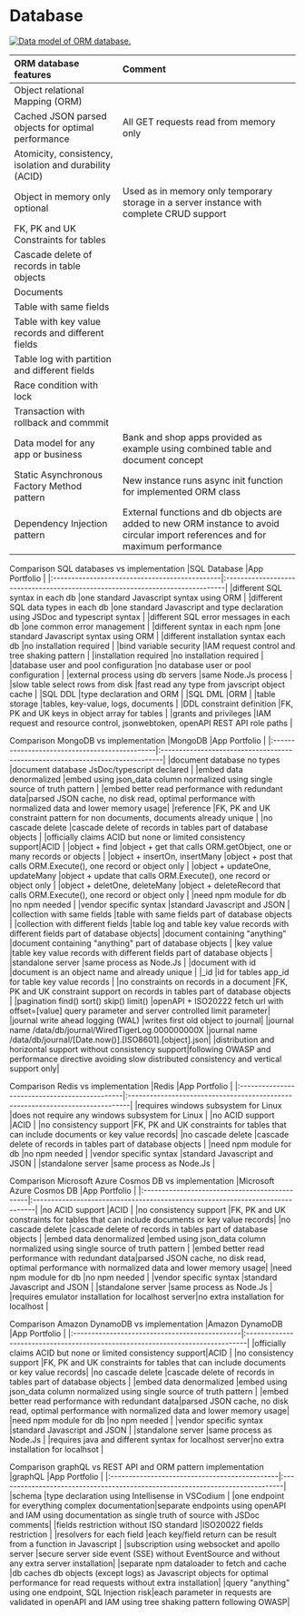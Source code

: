 # Database

[![Data model of ORM database. ](/common/documents/data_model_small.webp)](/common/documents/data_model.webp)


|ORM database features                              |Comment                                                                        |
|:--------------------------------------------------|:------------------------------------------------------------------------------|
|Object relational Mapping (ORM)		            |                                                                               |
|Cached JSON parsed objects for optimal performance	|All GET requests read from memory only                                         |
|Atomicity, consistency, isolation and durability (ACID)|                                                                           |
|Object in memory only optional                     |Used as in memory only temporary storage in a server instance with complete CRUD support|
|FK, PK and UK Constraints  for tables              |                                                                               |
|Cascade delete of records in table objects         |                                                                               |
|Documents                                          |                                                                               |
|Table with same fields                             |                                                                               |
|Table with key value records and different fields  |                                                                               |
|Table log with partition and different fields      |                                                                               |
|Race condition with lock                           |                                                                               |
|Transaction with rollback and commmit              |                                                                               |
|Data model for any app or business                 |Bank and shop apps provided as example using combined table and document concept|
|Static Asynchronous Factory Method pattern         |New instance runs async init function for implemented ORM class                |
|Dependency Injection pattern                       |External functions and db objects are added to new ORM instance to avoid circular import references and for maximum performance|


Comparison SQL databases vs implementation
|SQL Database                                   |App Portfolio                                                                  |
|:----------------------------------------------|:------------------------------------------------------------------------------|
|different SQL syntax in each db		        |one standard Javascript syntax using ORM                                       |
|different SQL data types in each db            |one standard Javascript and type declaration using JSDoc and typescript syntax |
|different SQL error messages in each db        |one common error management                                                    |
|different syntax in each npm                   |one standard Javascript syntax using ORM                                       |
|different installation syntax each db          |no installation required                                                       |
|bind variable security			                |IAM request control and tree shaking pattern                                   |
|installation required			                |no installation required                                                       |
|database user and pool configuration	        |no database user or pool configuration                                         |
|external process using db servers              |same Node.Js process                                                            |
|slow table select rows from disk               |fast read any type from javscript object cache                                 |
|SQL DDL					                    |type declaration and ORM                                                       |
|SQL DML                                        |ORM                                                                            |
|table storage				                    |tables, key-value, logs, documents                                             |
|DDL constraint definition                      |FK, PK and UK keys in object array for tables                                  |
|grants and privileges                          |IAM request and resource control, jsonwebtoken, openAPI REST API role paths    |

Comparison MongoDB vs implementation
|MongoDB                                        |App Portfolio                                                                  |
|:----------------------------------------------|:------------------------------------------------------------------------------|
|document database no types		                |document database JsDoc/typescript declared                                    |
|embed data denormalized			            |embed using json_data column normalized using single source of truth pattern   |
|embed better read performance with redundant data|parsed JSON cache, no disk read, optimal performance with normalized data and lower memory usage|
|reference                                      |FK, PK and UK constraint pattern for non documents, documents already unique      |
|no cascade delete			                    |cascade delete of records in tables part of database objects                   |
|officially claims ACID but none or limited consistency support|ACID                                                            |
|object + find                                  |object + get that calls ORM.getObject, one or many records or objects          |
|object + insertOn, insertMany                  |object + post that calls ORM.Execute(), one record or object only              |
|object + updateOne, updateMany                 |object + update that calls ORM.Execute(), one record or object only            |
|object + deletOne, deleteMany                  |object + deleteRecord that calls ORM.Execute(), one record or object only      |
|need npm module for db			                |no npm needed                                                                  |
|vendor specific syntax			                |standard Javascript and JSON                                                   |
|collection with same fields		            |table with same fields part of database objects                                |
|collection with different fields	            |table log and table key value records with different fields part of database objects|
|document containing "anything"		            |document containing "anything" part of database objects                        |
|key value				                        |table key value records with different fields part of database objects         |
|standalone server			                    |same process as Node.Js                                                         |
|document with id			                    |document is an object name and already unique                                  |
|_id					                        |id for tables app_id for table key value records                               |
|no constraints on records in a document        |FK, PK and UK constraint support on records in tables part of database objects |
|pagination find() sort() skip() limit()        |openAPI + ISO20222 fetch url with offset=[value] query parameter and server controlled limit parameter|
|journal write ahead logging (WAL)              |writes first old object to journal|
|journal name /data/db/journal/WiredTigerLog.000000000X |journal name /data/db/journal/[Date.now()].[ISO8601].[object].json|
|distribution and horizontal support without consistency support|following OWASP and performance directive avoiding slow distributed consistency and vertical support only|

Comparison Redis vs implementation
|Redis                                          |App Portfolio                                                                  |
|:----------------------------------------------|:------------------------------------------------------------------------------|
|requires windows subsystem for Linux           |does not require any windows subsystem for Linux                               |
|no ACID support                                |ACID                                                                           |
|no consistency support                         |FK, PK and UK constraints for tables that can include documents or key value records|
|no cascade delete			                    |cascade delete of records in tables part of database objects                   |
|need npm module for db			                |no npm needed                                                                  |
|vendor specific syntax			                |standard Javascript and JSON                                                   |
|standalone server			                    |same process as Node.Js                                                         |

Comparison Microsoft Azure Cosmos DB vs implementation
|Microsoft Azure Cosmos DB                      |App Portfolio                                                                  |
|:----------------------------------------------|:------------------------------------------------------------------------------|
|no ACID support                                |ACID                                                                           |
|no consistency support                         |FK, PK and UK constraints for tables that can include documents or key value records|
|no cascade delete			                    |cascade delete of records in tables part of database objects                   |
|embed data denormalized			            |embed using json_data column normalized using single source of truth pattern   |
|embed better read performance with redundant data|parsed JSON cache, no disk read, optimal performance with normalized data and lower memory usage|
|need npm module for db			                |no npm needed                                                                  |
|vendor specific syntax			                |standard Javascript and JSON                                                   |
|standalone server			                    |same process as Node.Js                                                         |
|requires emulator installation for localhost server|no extra installation for localhost                                        |  

Comparison Amazon DynamoDB vs implementation
|Amazon DynamoDB                                |App Portfolio                                                                  |
|:----------------------------------------------|:------------------------------------------------------------------------------|
|officially claims ACID but none or limited consistency support|ACID                                                            |
|no consistency support                         |FK, PK and UK constraints for tables that can include documents or key value records|
|no cascade delete			                    |cascade delete of records in tables part of database objects                   |
|embed data denormalized			            |embed using json_data column normalized using single source of truth pattern   |
|embed better read performance with redundant data|parsed JSON cache, no disk read, optimal performance with normalized data and lower memory usage|
|need npm module for db			                |no npm needed                                                                  |
|vendor specific syntax			                |standard Javascript and JSON                                                   |
|standalone server			                    |same process as Node.Js                                                         |
|requires java and different syntax for localhost server|no extra installation for localhsot                       |

Comparison graphQL vs REST API and ORM pattern implementation
|graphQL                                        |App Portfolio                                                                  |
|:----------------------------------------------|:------------------------------------------------------------------------------|
|schema                                         |type declaration using Intellisense in VSCodium                         |
|one endpoint for everything complex documentation|separate endpoints using openAPI and IAM using documentation as single truth of source with JSDoc comments|
|fields restriction without ISO standard        |ISO20022 fields restriction                                                    |
|resolvers for each field                       |each key/field return can be result from a function in Javascript              |
|subscription using websocket and apollo server	|secure server side event (SSE) without EventSource and without any extra server installation|
|separate npm dataloader to fetch and cache     |db caches db objects (except logs) as Javascript objects for optimal performance for read requests without extra installation|
|query "anything" using one endpoint, SQL Injection risk|each parameter in requests are validated in openAPI and IAM using tree shaking pattern following OWASP|

